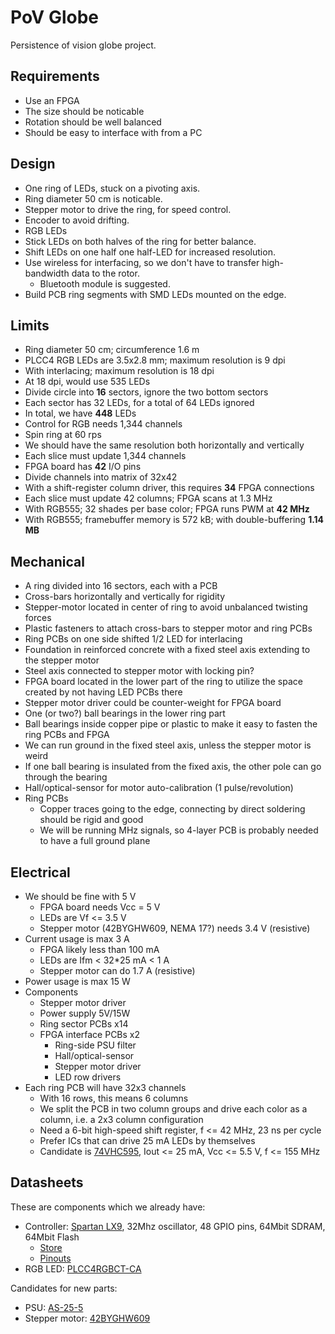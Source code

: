 PoV Globe
=========

Persistence of vision globe project.

Requirements
------------
* Use an FPGA
* The size should be noticable
* Rotation should be well balanced
* Should be easy to interface with from a PC

Design
------
* One ring of LEDs, stuck on a pivoting axis.
* Ring diameter 50 cm is noticable.
* Stepper motor to drive the ring, for speed control.
* Encoder to avoid drifting.
* RGB LEDs
* Stick LEDs on both halves of the ring for better balance.
* Shift LEDs on one half one half-LED for increased resolution.
* Use wireless for interfacing, so we don't have to transfer high-bandwidth data to the rotor.
  * Bluetooth module is suggested.
* Build PCB ring segments with SMD LEDs mounted on the edge.

Limits
------
* Ring diameter 50 cm; circumference 1.6 m
* PLCC4 RGB LEDs are 3.5x2.8 mm; maximum resolution is 9 dpi
* With interlacing; maximum resolution is 18 dpi
* At 18 dpi, would use 535 LEDs
* Divide circle into **16** sectors, ignore the two bottom sectors
* Each sector has 32 LEDs, for a total of 64 LEDs ignored
* In total, we have **448** LEDs
* Control for RGB needs 1,344 channels
* Spin ring at 60 rps
* We should have the same resolution both horizontally and vertically
* Each slice must update 1,344 channels
* FPGA board has **42** I/O pins
* Divide channels into matrix of 32x42
* With a shift-register column driver, this requires **34** FPGA connections
* Each slice must update 42 columns; FPGA scans at 1.3 MHz
* With RGB555; 32 shades per base color; FPGA runs PWM at **42 MHz**
* With RGB555; framebuffer memory is 572 kB; with double-buffering **1.14 MB**

Mechanical
----------
* A ring divided into 16 sectors, each with a PCB
* Cross-bars horizontally and vertically for rigidity
* Stepper-motor located in center of ring to avoid unbalanced twisting forces
* Plastic fasteners to attach cross-bars to stepper motor and ring PCBs
* Ring PCBs on one side shifted 1/2 LED for interlacing
* Foundation in reinforced concrete with a fixed steel axis extending to the stepper motor
* Steel axis connected to stepper motor with locking pin?
* FPGA board located in the lower part of the ring to utilize the space created by not having LED PCBs there
* Stepper motor driver could be counter-weight for FPGA board
* One (or two?) ball bearings in the lower ring part
* Ball bearings inside copper pipe or plastic to make it easy to fasten the ring PCBs and FPGA
* We can run ground in the fixed steel axis, unless the stepper motor is weird
* If one ball bearing is insulated from the fixed axis, the other pole can go through the bearing
* Hall/optical-sensor for motor auto-calibration (1 pulse/revolution)
* Ring PCBs
  * Copper traces going to the edge, connecting by direct soldering should be rigid and good
  * We will be running MHz signals, so 4-layer PCB is probably needed to have a full ground plane

Electrical
----------
* We should be fine with 5 V
  * FPGA board needs Vcc = 5 V
  * LEDs are Vf <= 3.5 V
  * Stepper motor (42BYGHW609, NEMA 17?) needs 3.4 V (resistive)
* Current usage is max 3 A
  * FPGA likely less than 100 mA
  * LEDs are Ifm < 32*25 mA < 1 A
  * Stepper motor can do 1.7 A (resistive)
* Power usage is max 15 W
* Components
  * Stepper motor driver
  * Power supply 5V/15W
  * Ring sector PCBs x14
  * FPGA interface PCBs x2
    * Ring-side PSU filter
    * Hall/optical-sensor
    * Stepper motor driver
    * LED row drivers
* Each ring PCB will have 32x3 channels
  * With 16 rows, this means 6 columns
  * We split the PCB in two column groups and drive each color as a column, i.e. a 2x3 column configuration
  * Need a 6-bit high-speed shift register, f <= 42 MHz, 23 ns per cycle
  * Prefer ICs that can drive 25 mA LEDs by themselves
  * Candidate is [74VHC595](http://www.fairchildsemi.com/ds/74/74VHC595.pdf), Iout <= 25 mA, Vcc <= 5.5 V, f <= 155 MHz

Datasheets
----------
These are components which we already have:

* Controller: [Spartan LX9](http://www.xilinx.com/support/documentation/data_sheets/ds160.pdf), 32Mhz oscillator, 48 GPIO pins, 64Mbit SDRAM, 64Mbit Flash
  * [Store](http://store.gadgetfactory.net/papilio-pro)
  * [Pinouts](http://papilio.cc/index.php?n=Playground.PapilioPinouts)
* RGB LED: [PLCC4RGBCT-CA](http://www.hebeiltd.com.cn/led.datasheet/PLCC4RGBCT-CA.pdf)

Candidates for new parts:

* PSU: [AS-25-5](http://www.aliexpress.com/item/25W-5V-Small-Volume-Single-Output-Switching-power-supply-for-LED-Strip-light/628334432.html)
* Stepper motor: [42BYGHW609](http://www.aliexpress.com/item/Best-Selling-5-PCS-Wantai-4-lead-Nema-17-Stepper-Motor-42BYGHW609-56oz-in-40mm-1/599005546.html)
